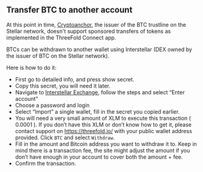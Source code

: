 ## Transfer BTC to another account

At this point in time, [Cryptoanchor](https://cryptoanchor.io/), the issuer of the BTC trustline on the Stellar network, doesn't support sponsored transfers of tokens as implemented in the ThreeFold Connect app.

BTCs can be withdrawn to another wallet using Interstellar (DEX owned by the issuer of BTC on the Stellar network). 

Here is how to do it:

- First go to detailed info, and press show secret.
- Copy this secret, you will need it later.
- Navigate to [Interstellar Exchange](https://interstellar.exchange/app/#/), follow the steps and select “Enter account”
- Choose a password and login
- Select “Import” a single wallet, fill in the secret you copied earlier.
- You will need a very small amount of XLM to execute this transaction ( 0.0001 ). If you don’t have this XLM or don’t know how to get it, please contact support on https://threefold.io/ with your public wallet address provided.
Click `BTC` and select `Withdraw`.
- Fill in the amount and Bitcoin address you want to withdraw it to. Keep in mind there is a transaction fee, the site might adjust the amount if you don’t have enough in your account to cover both the amount + fee.
- Confirm the transaction.
